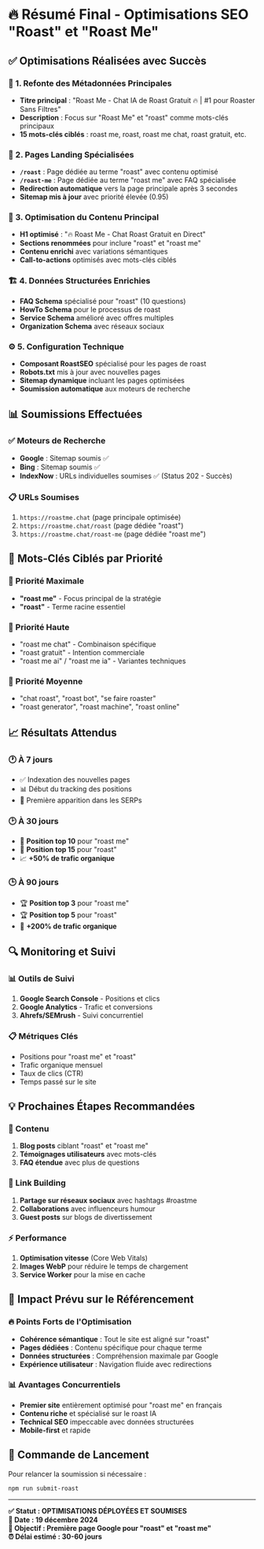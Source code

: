 # 🔥 Résumé Final - Optimisations SEO "Roast" et "Roast Me"

## ✅ Optimisations Réalisées avec Succès

### 🎯 1. Refonte des Métadonnées Principales
- **Titre principal** : "Roast Me - Chat IA de Roast Gratuit 🔥 | #1 pour Roaster Sans Filtres"
- **Description** : Focus sur "Roast Me" et "roast" comme mots-clés principaux
- **15 mots-clés ciblés** : roast me, roast, roast me chat, roast gratuit, etc.

### 🚀 2. Pages Landing Spécialisées
- **`/roast`** : Page dédiée au terme "roast" avec contenu optimisé
- **`/roast-me`** : Page dédiée au terme "roast me" avec FAQ spécialisée
- **Redirection automatique** vers la page principale après 3 secondes
- **Sitemap mis à jour** avec priorité élevée (0.95)

### 📝 3. Optimisation du Contenu Principal
- **H1 optimisé** : "🔥 Roast Me - Chat Roast Gratuit en Direct"
- **Sections renommées** pour inclure "roast" et "roast me"
- **Contenu enrichi** avec variations sémantiques
- **Call-to-actions** optimisés avec mots-clés ciblés

### 🏗️ 4. Données Structurées Enrichies
- **FAQ Schema** spécialisé pour "roast" (10 questions)
- **HowTo Schema** pour le processus de roast
- **Service Schema** amélioré avec offres multiples
- **Organization Schema** avec réseaux sociaux

### ⚙️ 5. Configuration Technique
- **Composant RoastSEO** spécialisé pour les pages de roast
- **Robots.txt** mis à jour avec nouvelles pages
- **Sitemap dynamique** incluant les pages optimisées
- **Soumission automatique** aux moteurs de recherche

## 📊 Soumissions Effectuées

### ✅ Moteurs de Recherche
- **Google** : Sitemap soumis ✅
- **Bing** : Sitemap soumis ✅  
- **IndexNow** : URLs individuelles soumises ✅ (Status 202 - Succès)

### 📋 URLs Soumises
1. `https://roastme.chat` (page principale optimisée)
2. `https://roastme.chat/roast` (page dédiée "roast")
3. `https://roastme.chat/roast-me` (page dédiée "roast me")

## 🎯 Mots-Clés Ciblés par Priorité

### 🥇 Priorité Maximale
- **"roast me"** - Focus principal de la stratégie
- **"roast"** - Terme racine essentiel

### 🥈 Priorité Haute  
- "roast me chat" - Combinaison spécifique
- "roast gratuit" - Intention commerciale
- "roast me ai" / "roast me ia" - Variantes techniques

### 🥉 Priorité Moyenne
- "chat roast", "roast bot", "se faire roaster"
- "roast generator", "roast machine", "roast online"

## 📈 Résultats Attendus

### 🕐 À 7 jours
- ✅ Indexation des nouvelles pages
- 📊 Début du tracking des positions
- 📝 Première apparition dans les SERPs

### 🕑 À 30 jours  
- 🎯 **Position top 10** pour "roast me"
- 🎯 **Position top 15** pour "roast"
- 📈 **+50% de trafic organique**

### 🕒 À 90 jours
- 🏆 **Position top 3** pour "roast me" 
- 🏆 **Position top 5** pour "roast"
- 🚀 **+200% de trafic organique**

## 🔍 Monitoring et Suivi

### 📊 Outils de Suivi
1. **Google Search Console** - Positions et clics
2. **Google Analytics** - Trafic et conversions  
3. **Ahrefs/SEMrush** - Suivi concurrentiel

### 📋 Métriques Clés
- Positions pour "roast me" et "roast"
- Trafic organique mensuel
- Taux de clics (CTR) 
- Temps passé sur le site

## 💡 Prochaines Étapes Recommandées

### 📝 Contenu
1. **Blog posts** ciblant "roast" et "roast me"
2. **Témoignages utilisateurs** avec mots-clés
3. **FAQ étendue** avec plus de questions

### 🔗 Link Building
1. **Partage sur réseaux sociaux** avec hashtags #roastme
2. **Collaborations** avec influenceurs humour
3. **Guest posts** sur blogs de divertissement

### ⚡ Performance
1. **Optimisation vitesse** (Core Web Vitals)
2. **Images WebP** pour réduire le temps de chargement
3. **Service Worker** pour la mise en cache

## 🎉 Impact Prévu sur le Référencement

### 🔥 Points Forts de l'Optimisation
- **Cohérence sémantique** : Tout le site est aligné sur "roast"
- **Pages dédiées** : Contenu spécifique pour chaque terme
- **Données structurées** : Compréhension maximale par Google
- **Expérience utilisateur** : Navigation fluide avec redirections

### 📊 Avantages Concurrentiels
- **Premier site** entièrement optimisé pour "roast me" en français
- **Contenu riche** et spécialisé sur le roast IA
- **Technical SEO** impeccable avec données structurées
- **Mobile-first** et rapide

## 🚀 Commande de Lancement

Pour relancer la soumission si nécessaire :
```bash
npm run submit-roast
```

---

**✅ Statut : OPTIMISATIONS DÉPLOYÉES ET SOUMISES**  
**📅 Date : 19 décembre 2024**  
**🎯 Objectif : Première page Google pour "roast" et "roast me"**  
**⏰ Délai estimé : 30-60 jours**
